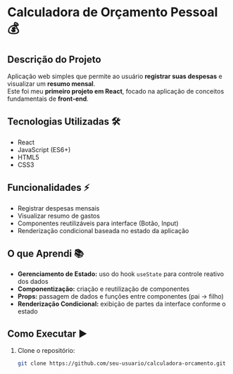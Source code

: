 # Calculadora de Orçamento Pessoal 💰

## Descrição do Projeto
Aplicação web simples que permite ao usuário **registrar suas despesas** e visualizar um **resumo mensal**.  
Este foi meu **primeiro projeto em React**, focado na aplicação de conceitos fundamentais de **front-end**.

## Tecnologias Utilizadas 🛠️
- React  
- JavaScript (ES6+)  
- HTML5  
- CSS3  

## Funcionalidades ⚡
- Registrar despesas mensais  
- Visualizar resumo de gastos  
- Componentes reutilizáveis para interface (Botão, Input)  
- Renderização condicional baseada no estado da aplicação  

## O que Aprendi 📚
- **Gerenciamento de Estado:** uso do hook `useState` para controle reativo dos dados  
- **Componentização:** criação e reutilização de componentes  
- **Props:** passagem de dados e funções entre componentes (pai → filho)  
- **Renderização Condicional:** exibição de partes da interface conforme o estado  

## Como Executar ▶️
1. Clone o repositório:  
   ```bash
   git clone https://github.com/seu-usuario/calculadora-orcamento.git
